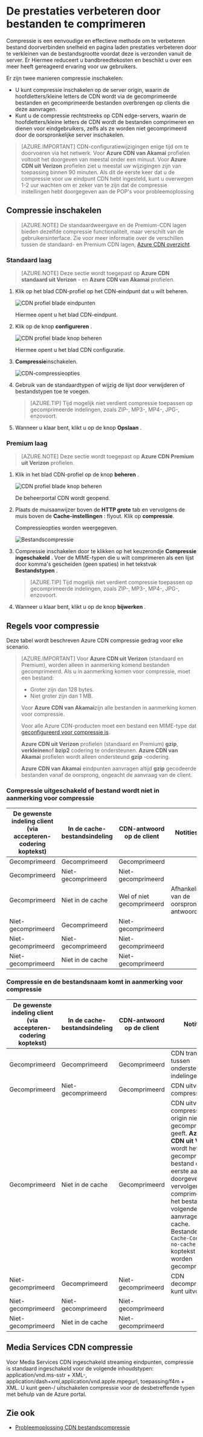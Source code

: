 <properties
    pageTitle="Prestaties verbeteren door het comprimeren van bestanden in Azure CDN | Microsoft Azure"
    description="Leer hoe u het bestand doorverbinden sneller en prestaties van de pagina laden verhogen door uw bestanden in Azure CDN te comprimeren."
    services="cdn"
    documentationCenter=""
    authors="camsoper"
    manager="erikre"
    editor=""/>

<tags
    ms.service="cdn"
    ms.workload="tbd"
    ms.tgt_pltfrm="na"
    ms.devlang="na"
    ms.topic="article"
    ms.date="07/28/2016"
    ms.author="casoper"/>

# <a name="improve-performance-by-compressing-files"></a>De prestaties verbeteren door bestanden te comprimeren

Compressie is een eenvoudige en effectieve methode om te verbeteren bestand doorverbinden snelheid en pagina laden prestaties verbeteren door te verkleinen van de bestandsgrootte voordat deze is verzonden vanuit de server. Er Hiermee reduceert u bandbreedtekosten en beschikt u over een meer heeft gereageerd ervaring voor uw gebruikers.

Er zijn twee manieren compressie inschakelen:

- U kunt compressie inschakelen op de server origin, waarin de hoofdletters/kleine letters de CDN wordt via de gecomprimeerde bestanden en gecomprimeerde bestanden overbrengen op clients die deze aanvragen.
- Kunt u de compressie rechtstreeks op CDN edge-servers, waarin de hoofdletters/kleine letters de CDN wordt de bestanden comprimeren en dienen voor eindgebruikers, zelfs als ze worden niet gecomprimeerd door de oorspronkelijke server inschakelen.

> [AZURE.IMPORTANT] CDN-configuratiewijzigingen enige tijd om te doorvoeren via het netwerk.  Voor <b>Azure CDN van Akamai</b> profielen voltooit het doorgeven van meestal onder een minuut.  Voor <b>Azure CDN uit Verizon</b> profielen ziet u meestal uw wijzigingen zijn van toepassing binnen 90 minuten.  Als dit de eerste keer dat u de compressie voor uw eindpunt CDN hebt ingesteld, kunt u overwegen 1-2 uur wachten om er zeker van te zijn dat de compressie instellingen hebt doorgegeven aan de POP's voor probleemoplossing

## <a name="enabling-compression"></a>Compressie inschakelen

> [AZURE.NOTE] De standaardweergave en de Premium-CDN lagen bieden dezelfde compressie functionaliteit, maar verschilt van de gebruikersinterface.  Zie voor meer informatie over de verschillen tussen de standaard- en Premium CDN lagen, [Azure CDN overzicht](cdn-overview.md).

### <a name="standard-tier"></a>Standaard laag

> [AZURE.NOTE] Deze sectie wordt toegepast op **Azure CDN standaard uit Verizon** - en **Azure CDN van Akamai** profielen.

1. Klik op het blad CDN-profiel op het CDN-eindpunt dat u wilt beheren.

    ![CDN profiel blade eindpunten](./media/cdn-file-compression/cdn-endpoints.png)

    Hiermee opent u het blad CDN-eindpunt.

2. Klik op de knop **configureren** .

    ![CDN profiel blade knop beheren](./media/cdn-file-compression/cdn-config-btn.png)

    Hiermee opent u het blad CDN configuratie.

3. **Compressie**inschakelen.

    ![CDN-compressieopties](./media/cdn-file-compression/cdn-compress-standard.png)

4. Gebruik van de standaardtypen of wijzig de lijst door verwijderen of bestandstypen toe te voegen.
    
    > [AZURE.TIP] Tijd mogelijk niet verdient compressie toepassen op gecomprimeerde indelingen, zoals ZIP-, MP3-, MP4-, JPG-, enzovoort.
    
5. Wanneer u klaar bent, klikt u op de knop **Opslaan** .

### <a name="premium-tier"></a>Premium laag

> [AZURE.NOTE] Deze sectie wordt toegepast op **Azure CDN Premium uit Verizon** profielen.

1. Klik in het blad CDN-profiel op de knop **beheren** .

    ![CDN profiel blade knop beheren](./media/cdn-file-compression/cdn-manage-btn.png)

    De beheerportal CDN wordt geopend.

2. Plaats de muisaanwijzer boven de **HTTP grote** tab en vervolgens de muis boven de **Cache-instellingen** : flyout.  Klik op **compressie**.

    Compressieopties worden weergegeven.

    ![Bestandscompressie](./media/cdn-file-compression/cdn-compress-files.png)

3. Compressie inschakelen door te klikken op het keuzerondje **Compressie ingeschakeld** .  Voer de MIME-typen die u wilt comprimeren als een lijst door komma's gescheiden (geen spaties) in het tekstvak **Bestandstypen** .
        
    > [AZURE.TIP] Tijd mogelijk niet verdient compressie toepassen op gecomprimeerde indelingen, zoals ZIP-, MP3-, MP4-, JPG-, enzovoort. 

4. Wanneer u klaar bent, klikt u op de knop **bijwerken** .


## <a name="compression-rules"></a>Regels voor compressie

Deze tabel wordt beschreven Azure CDN compressie gedrag voor elke scenario.

> [AZURE.IMPORTANT] Voor **Azure CDN uit Verizon** (standaard en Premium), worden alleen in aanmerking komend bestanden gecomprimeerd.  Als u in aanmerking komen voor compressie, moet een bestand:
>
> - Groter zijn dan 128 bytes.
> - Niet groter zijn dan 1 MB.
> 
> Voor **Azure CDN van Akamai**zijn alle bestanden in aanmerking komen voor compressie.
>
> Voor alle Azure CDN-producten moet een bestand een MIME-type dat [geconfigureerd voor compressie is](#enabling-compression).
>
> **Azure CDN uit Verizon** profielen (standaard en Premium) **gzip**, **verkleinen**of **bzip2** codering te ondersteunen.  **Azure CDN van Akamai** profielen wordt alleen ondersteund **gzip** -codering.
>
> **Azure CDN van Akamai** eindpunten aanvragen altijd **gzip** gecodeerde bestanden vanaf de oorsprong, ongeacht de aanvraag van de client.

### <a name="compression-disabled-or-file-is-ineligible-for-compression"></a>Compressie uitgeschakeld of bestand wordt niet in aanmerking voor compressie

|De gewenste indeling client (via accepteren-codering koptekst)|In de cache-bestandsindeling|CDN-antwoord op de client|Notities|
|----------------|-----------|------------|-----|
|Gecomprimeerd|Gecomprimeerd|Gecomprimeerd|   |
|Gecomprimeerd|Niet-gecomprimeerd|Niet-gecomprimeerd|    | 
|Gecomprimeerd|Niet in de cache|Wel of niet gecomprimeerd|Afhankelijk van de oorsprong antwoord|
|Niet-gecomprimeerd|Gecomprimeerd|Niet-gecomprimeerd|    |
|Niet-gecomprimeerd|Niet-gecomprimeerd|Niet-gecomprimeerd|    |   
|Niet-gecomprimeerd|Niet in de cache|Niet-gecomprimeerd|     |

### <a name="compression-enabled-and-file-is-eligible-for-compression"></a>Compressie en de bestandsnaam komt in aanmerking voor compressie

|De gewenste indeling client (via accepteren-codering koptekst)|In de cache-bestandsindeling|CDN-antwoord op de client|Notities|
|----------------|-----------|------------|-----|
|Gecomprimeerd|Gecomprimeerd|Gecomprimeerd|CDN transcodes tussen ondersteunde indelingen|
|Gecomprimeerd|Niet-gecomprimeerd|Gecomprimeerd|CDN uitvoert compressie|
|Gecomprimeerd|Niet in de cache|Gecomprimeerd|CDN uitvoert compressie als origin niet gecomprimeerd geeft.  **Azure CDN uit Verizon** wordt het niet-gecomprimeerde bestand op de eerste aanvraag doorgeven en vervolgens comprimeren en het bestand voor volgende aanvragen in cache.  Bestanden met `Cache-Control: no-cache` koptekst nooit worden gecomprimeerd. 
|Niet-gecomprimeerd|Gecomprimeerd|Niet-gecomprimeerd|CDN decompressie kunt uitvoeren|
|Niet-gecomprimeerd|Niet-gecomprimeerd|Niet-gecomprimeerd|     |  
|Niet-gecomprimeerd|Niet in de cache|Niet-gecomprimeerd|     |

## <a name="media-services-cdn-compression"></a>Media Services CDN compressie

Voor Media Services CDN ingeschakeld streaming eindpunten, compressie is standaard ingeschakeld voor de volgende inhoudstypen: application/vnd.ms-sstr + XML-, application/dash+xml,application/vnd.apple.mpegurl, toepassing/f4m + XML. U kunt geen-/ uitschakelen compressie voor de desbetreffende typen met behulp van de Azure portal.  

## <a name="see-also"></a>Zie ook
- [Probleemoplossing CDN bestandscompressie](cdn-troubleshoot-compression.md)    
